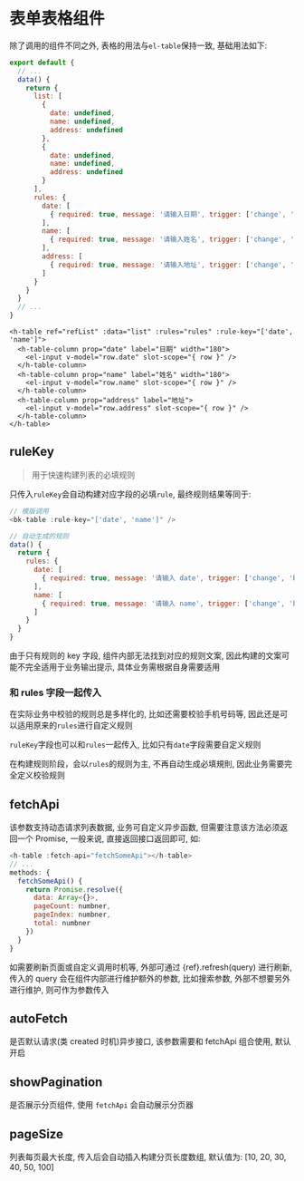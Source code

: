 # 表单表格组件

除了调用的组件不同之外, 表格的用法与`el-table`保持一致, 基础用法如下: 

```javascript
export default {
  // ...
  data() {
    return {
      list: [
        {
          date: undefined,
          name: undefined,
          address: undefined
        },
        {
          date: undefined,
          name: undefined,
          address: undefined
        }
      ],
      rules: {
        date: [
          { required: true, message: '请输入日期', trigger: ['change', 'blur'] }
        ],
        name: [
          { required: true, message: '请输入姓名', trigger: ['change', 'blur'] }
        ],
        address: [
          { required: true, message: '请输入地址', trigger: ['change', 'blur'] }
        ]
      }
    }
  }
  // ...
}
```

```vue
<h-table ref="refList" :data="list" :rules="rules" :rule-key="['date', 'name']">
  <h-table-column prop="date" label="日期" width="180">
    <el-input v-model="row.date" slot-scope="{ row }" />
  </h-table-column>
  <h-table-column prop="name" label="姓名" width="180">
    <el-input v-model="row.name" slot-scope="{ row }" />
  </h-table-column>
  <h-table-column prop="address" label="地址">
    <el-input v-model="row.address" slot-scope="{ row }" />
  </h-table-column>
</h-table>
```

## ruleKey

> 用于快速构建列表的必填规则

只传入`ruleKey`会自动构建对应字段的必填`rule`, 最终规则结果等同于: 
```javascript
// 模版调用
<bk-table :rule-key="['date', 'name']" />

// 自动生成的规则
data() {
  return {
    rules: {
      date: [
        { required: true, message: '请输入 date', trigger: ['change', 'blur'] }
      ],
      name: [
        { required: true, message: '请输入 name', trigger: ['change', 'blur'] }
      ]
    }
  }
}
```

由于只有规则的 key 字段, 组件内部无法找到对应的规则文案, 因此构建的文案可能不完全适用于业务输出提示, 具体业务需根据自身需要适用

### 和 rules 字段一起传入

在实际业务中校验的规则总是多样化的, 比如还需要校验手机号码等, 因此还是可以适用原来的`rules`进行自定义规则

`ruleKey`字段也可以和`rules`一起传入, 比如只有`date`字段需要自定义规则

在构建规则阶段，会以`rules`的规则为主, 不再自动生成必填規則, 因此业务需要完全定义校验规则

## fetchApi

该参数支持动态请求列表数据, 业务可自定义异步函数, 但需要注意该方法必须返回一个 Promise, 一般来说, 直接返回接口返回即可, 如:

```javascript
<h-table :fetch-api="fetchSomeApi"></h-table>
// ...
methods: {
  fetchSomeApi() {
    return Promise.resolve({
      data: Array<{}>, 
      pageCount: numbner, 
      pageIndex: numbner,
      total: numbner
    })
  }
}
```

如需要刷新页面或自定义调用时机等, 外部可通过 {ref}.refresh(query) 进行刷新, 传入的 query 会在组件内部进行维护额外的参数, 比如搜索参数, 外部不想要另外进行维护, 则可作为参数传入

## autoFetch

是否默认请求(类 created 时机)异步接口, 该参数需要和 fetchApi 组合使用, 默认开启

## showPagination

是否展示分页组件, 使用 `fetchApi` 会自动展示分页器

## pageSize

列表每页最大长度, 传入后会自动插入构建分页长度数组, 默认值为: [10, 20, 30, 40, 50, 100]
